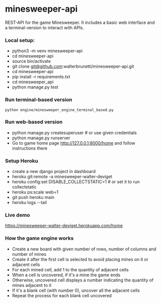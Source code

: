 # minesweeper-api

REST-API for the game Minesweeper. It includes a basic web interface and a terminal-version to interact with APIs.

### Local setup:

* python3 -m venv minesweeper-api
* cd minesweeper-api
* source bin/activate
* git clone git@github.com:walterbrunetti/minesweeper-api.git
* cd minesweeper-api
* pip install -r requirements.txt
* cd minesweeper_api
* python manage.py test

### Run terminal-based version
```python engine/minesweeper_engine_terminal_based.py```

### Run web-based version
* python manage.py createsuperuser  # or use given credentials
* python manage.py runserver
* Go to game home page http://127.0.0.1:8000/home and follow instructions there

### Setup Heroku
* create a new django project in dashboard
* heroku git:remote -a minesweeper-walter-deviget
* heroku config:set DISABLE_COLLECTSTATIC=1  # or set it to run collectstatic
* heroku ps:scale web=1
* git push heroku main
* heroku logs --tail

### Live demo
https://minesweeper-walter-deviget.herokuapp.com/home


### How the game engine works
* Create a new board with given number of rows, number of columns and number of mines
* Create it after the first cell is selected to avoid placing mines on it or adjacent cells
* For each mined cell, add 1 to the quantity of adjacent cells
* When a cell is uncovered, if it's a mine the game ends
* Otherwise, uncovered cell displays a number indicating the quantity of mines adjacent to it
* If it's a blank cell (with number 0), uncover all the adjacent cells
* Repeat the process for each blank cell uncovered
